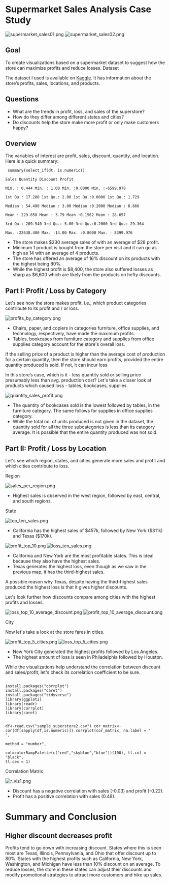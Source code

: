 # Supermarket Sales Analysis Case Study

![supermarket_sales01.png](assets/images/supermarket_sales01.png)
![supermarket_sales02.png](assets/images/supermarket_sales02.png)

## Goal

To create visualizations based on a supermarket dataset to suggest how the store can maximize profits and reduce losses.
Dataset 

The dataset I used is available on <a href="https://www.kaggle.com/datasets/bravehart101/sample-supermarket-dataset">Kaggle</a>. It has information about the store’s profits, sales, locations, and products. 

## Questions

<ul>
    <li>What are the trends in profit, loss, and sales of the superstore?</li>
    <li>How do they differ among different states and cities?</li>
    <li>Do discounts help the store make more profit or only make customers happy?</li>
</ul>

## Overview

The variables of interest are profit, sales, discount, quantity, and location. Here is a quick summary:

<code> summary(select_if(dt, is.numeric))   
Sales                Quantity        Discount           Profit           
Min.   :    0.444    Min.   : 1.00    Min.   :0.0000    Min.   :-6599.978    
1st Qu.:   17.280    1st Qu.: 2.00    1st Qu.:0.0000    1st Qu.:    1.729    
Median :   54.490    Median : 3.00    Median :0.2000    Median :    8.666    
Mean   :  229.858    Mean   : 3.79    Mean   :0.1562    Mean   :   28.657    
3rd Qu.:  209.940    3rd Qu.: 5.00    3rd Qu.:0.2000    3rd Qu.:   29.364    
Max.   :22638.480    Max.   :14.00    Max.   :0.8000    Max.   : 8399.976 </code>

<ul>
  <li> The store makes $230 average sales of  with an average of $28 profit. </li>
  <li> Minimum 1 product is bought from the store per visit and it can go as high as 14 with an average of 4 products. </li>
  <li> The store has offered an average of 16% discount on its products with the highest being 80%. </li>
  <li> While the highest profit is $8,400, the store also suffered losses as sharp as $6,600 which are likely from the products on hefty discounts. </li>
</ul>

## Part I: Profit / Loss by Category

Let's see how the store makes profit, i.e., which product categories contribute to its profit and / or loss.

![profits_by_category.png](assets/images/profits_by_category.png)


 <ul>
  <li> Chairs, paper, and copiers in categories furniture, office supplies, and technology, respectively, have made the maximum profits. </li>
  <li> Tables, bookcases from furniture category and supplies from office supplies category account for the store's overall loss. </li>
 </ul> 

If the selling price of a product is higher than the average cost of production for a certain quantity, then the store should earn profits, provided the entire quantity produced is sold. If not, it can incur loss

In this store’s case, which is it - less quantity sold or selling price presumably less than avg. production cost? Let's take a closer look at products which caused loss - tables, bookcases, supplies.

![quantity_sales_profit.png](assets/images/quantity_sales_profit.png)

 <ul>
  <li> The quantity of bookcases sold is the lowest followed by tables, in the furniture category. The same follows for supplies in office supplies category. </li>
  <li> While the total no. of units produced is not given in the dataset, the quantity sold for all the three subcategories is less than its category average. It is possible that the entire quantity produced was not sold. </li>
 </ul>

## Part II: Profit / Loss by Location

Let's see which region, states, and cities generate more sales and profit and which cities contribute to loss. 

Region

![sales_per_region.png](assets/images/sales_per_region.png)

<ul>
  <li> Highest sales is observed in the west region, followed by east, central, and south regions. </li>
</ul>  

State

![top_ten_sales.png](assets/images/top_ten_sales.png)

<ul>
  <li> California has the highest sales of $457k, followed by New York ($311k) and Texas ($170k). </li>
</ul>

![profit_top_10.png](assets/images/profit_top_10.png)
![loss_ten_sales.png](assets/images/loss_top_10.png)
<ul>
  <li> California and New York are the most profitable states. This is ideal because they also have the highest sales. </li>
  <li> Texas generates the highest loss, even though as we saw in the previous map, it has the third-highest sales. </li>
</ul>

A possible reason why Texas, despite having the third-highest sales produced the highest loss is that it gives higher discounts.

Let's look further how discounts compare among cities with the highest profits and losses.

![loss_top_10_average_discount.png](assets/images/loss_top_10_average_discount.png)
![profit_top_10_average_discount.png](assets/images/profit_top_10_average_discount.png)

City

Now let's take a look at the store fares in cities.

![profit_top_5_cities.png](assets/images/profit_top_5_cities.png)
![loss_top_5_cities.png](assets/images/loss_top_5_cities.png)

<ul>
  <li> New York City generated the highest profits followed by Los Angeles. </li>
  <li> The highest amount of loss is seen in Philadelphia followed by Houston. </li>
</ul>

While the visualizations help understand the correlation between discount and sales/profit, let's check its correlation coefficient to be sure.

<code>
install.packages("corrplot")
install.packages("caret")
install.packages("tidyverse")
library(ggplot2)
library(readr)
library(corrplot) 
library(caret)

df<-read.csv("sample_superstore2.csv")
cor_matrix<- cor(df[sapply(df,is.numeric)])
corrplot(cor_matrix, na.label = " ",           
               method = "number",          
               col=colorRampPalette(c("red","skyblue","blue"))(100), 
               tl.col = "black", 
               tl.cex = 1) </code>

Correlation Matrix 

![r_viz1.png](assets/images/r_viz1.png)

<ul>
  <li> Discount has a negative correlation with sales (-0.03) and profit (-0.22).</li>
  <li> Profit has a positive correlation with sales (0.48).</li>
</ul>

# Summary and Conclusion

## Higher discount decreases profit

Profits tend to go down with increasing discount. States where this is seen most are Texas, Illinois, Pennsylvania, and Ohio that offer discount up to 80%.  States with the highest profits such as California, New York, Washington, and Michigan have less than 10% discount on an average. To reduce losses, the store in these states can adjust their discounts and modify promotional strategies to attract more customers and hike up sales.
